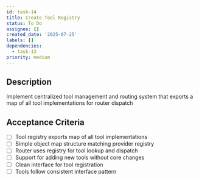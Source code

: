 ```yaml
---
id: task-14
title: Create Tool Registry
status: To Do
assignee: []
created_date: '2025-07-25'
labels: []
dependencies:
  - task-13
priority: medium
---
```


## Description

Implement centralized tool management and routing system that exports a map of all tool implementations for router dispatch

## Acceptance Criteria

- [ ] Tool registry exports map of all tool implementations
- [ ] Simple object map structure matching provider registry
- [ ] Router uses registry for tool lookup and dispatch
- [ ] Support for adding new tools without core changes
- [ ] Clean interface for tool registration
- [ ] Tools follow consistent interface pattern
